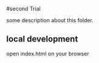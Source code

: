 #second Trial

some description about this folder.

## local development

open index.html on your browser